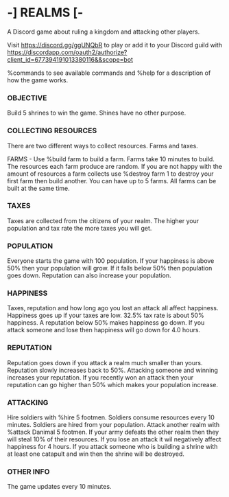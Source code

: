 # -] REALMS [- 

A Discord game about ruling a kingdom and attacking other players.

Visit https://discord.gg/ggUNQbR to play or add it to your Discord guild with https://discordapp.com/oauth2/authorize?client_id=677394191013380116&&scope=bot

%commands to see available commands and %help for a description of how the game works.


### OBJECTIVE
Build 5 shrines to win the game.  Shines have no other purpose.

### COLLECTING RESOURCES
There are two different ways to collect resources.  Farms and taxes.

FARMS - Use %build farm to build a farm.  Farms take 10 minutes to build.  The resources each farm produce are random.  If you are not happy with the amount of resources a farm collects use %destroy farm 1 to destroy your first farm then build another.  You can have up to 5 farms.  All farms can be built at the same time.

### TAXES
Taxes are collected from the citizens of your realm.  The higher your population and tax rate the more taxes you will get.

### POPULATION
Everyone starts the game with 100 population.  If your happiness is above 50% then your population will grow.  If it falls below 50% then population goes down.  Reputation can also increase your population.

### HAPPINESS
Taxes, reputation and how long ago you lost an attack all affect happiness.  Happiness goes up if your taxes are low.  32.5% tax rate is about 50% happiness.  A reputation below 50% makes happiness go down.  If you attack someone and lose then happiness will go down for 4.0 hours.

### REPUTATION
Reputation goes down if you attack a realm much smaller than yours.  Reputation slowly increases back to 50%.  Attacking someone and winning increases your reputation.  If you recently won an attack then your reputation can go higher than 50% which makes your population increase.

### ATTACKING
Hire soldiers with %hire 5 footmen.  Soldiers consume resources every 10 minutes.  Soldiers are hired from your population.  Attack another realm with %attack Danimal 5 footmen.  If your army defeats the other realm then they will steal 10% of their resources.  If you lose an attack it wil negatively affect happiness for 4 hours.  If you attack someone who is building a shrine with at least one catapult and win then the shrine will be destroyed.

### OTHER INFO
The game updates every 10 minutes.
